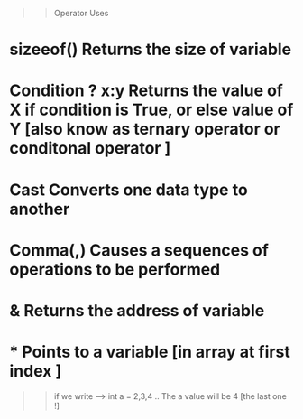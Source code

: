 >> Operator                              Uses

#   sizeeof()                   Returns the size of variable
#   Condition ? x:y             Returns the value of X if condition is True, or else value of Y [also know as ternary operator or conditonal operator ]
#   Cast                        Converts one data type to another
#   Comma(,)                    Causes a sequences of operations to be performed
#   &                           Returns the address of variable
#   *                           Points to a variable [in array at first index ]


>> if we write --> int a = 2,3,4 .. The a value will be 4 [the last one !]

